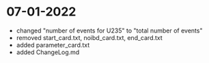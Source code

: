 # 07-01-2022
- changed "number of events for U235" to "total number of events"
- removed start_card.txt, noibd_card.txt, end_card.txt
- added parameter_card.txt
- added ChangeLog.md
